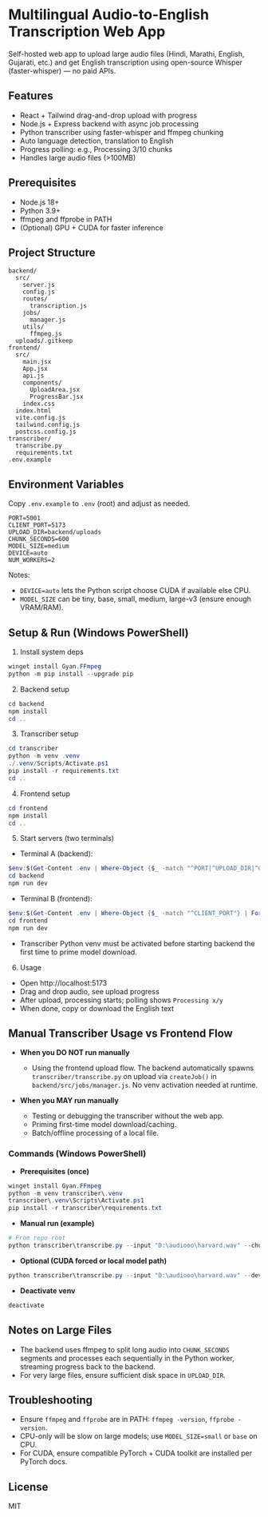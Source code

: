 # Multilingual Audio-to-English Transcription Web App

Self-hosted web app to upload large audio files (Hindi, Marathi, English, Gujarati, etc.) and get English transcription using open-source Whisper (faster-whisper) — no paid APIs.

## Features
- React + Tailwind drag-and-drop upload with progress
- Node.js + Express backend with async job processing
- Python transcriber using faster-whisper and ffmpeg chunking
- Auto language detection, translation to English
- Progress polling: e.g., Processing 3/10 chunks
- Handles large audio files (>100MB)

## Prerequisites
- Node.js 18+
- Python 3.9+
- ffmpeg and ffprobe in PATH
- (Optional) GPU + CUDA for faster inference

## Project Structure

```
backend/
  src/
    server.js
    config.js
    routes/
      transcription.js
    jobs/
      manager.js
    utils/
      ffmpeg.js
  uploads/.gitkeep
frontend/
  src/
    main.jsx
    App.jsx
    api.js
    components/
      UploadArea.jsx
      ProgressBar.jsx
    index.css
  index.html
  vite.config.js
  tailwind.config.js
  postcss.config.js
transcriber/
  transcribe.py
  requirements.txt
.env.example
```

## Environment Variables
Copy `.env.example` to `.env` (root) and adjust as needed.

```
PORT=5001
CLIENT_PORT=5173
UPLOAD_DIR=backend/uploads
CHUNK_SECONDS=600
MODEL_SIZE=medium
DEVICE=auto
NUM_WORKERS=2
```

Notes:
- `DEVICE=auto` lets the Python script choose CUDA if available else CPU.
- `MODEL_SIZE` can be tiny, base, small, medium, large-v3 (ensure enough VRAM/RAM).

## Setup & Run (Windows PowerShell)

1) Install system deps

```powershell
winget install Gyan.FFmpeg
python -m pip install --upgrade pip
```

2) Backend setup

```powershell
cd backend
npm install
cd ..
```

3) Transcriber setup

```powershell
cd transcriber
python -m venv .venv
./.venv/Scripts/Activate.ps1
pip install -r requirements.txt
cd ..
```

4) Frontend setup

```powershell
cd frontend
npm install
cd ..
```

5) Start servers (two terminals)

- Terminal A (backend):
```powershell
$env:$(Get-Content .env | Where-Object {$_ -match "^PORT|^UPLOAD_DIR|^CHUNK_SECONDS|^NUM_WORKERS"} | ForEach-Object {$_ -replace "=","='"} | ForEach-Object {$_ + "'"}) > $null
cd backend
npm run dev
```

- Terminal B (frontend):
```powershell
$env:$(Get-Content .env | Where-Object {$_ -match "^CLIENT_PORT"} | ForEach-Object {$_ -replace "=","='"} | ForEach-Object {$_ + "'"}) > $null
cd frontend
npm run dev
```

- Transcriber Python venv must be activated before starting backend the first time to prime model download.

6) Usage
- Open http://localhost:5173
- Drag and drop audio, see upload progress
- After upload, processing starts; polling shows `Processing x/y`
- When done, copy or download the English text

## Manual Transcriber Usage vs Frontend Flow

- **When you DO NOT run manually**
  - Using the frontend upload flow. The backend automatically spawns `transcriber/transcribe.py` on upload via `createJob()` in `backend/src/jobs/manager.js`. No venv activation needed at runtime.

- **When you MAY run manually**
  - Testing or debugging the transcriber without the web app.
  - Priming first-time model download/caching.
  - Batch/offline processing of a local file.

### Commands (Windows PowerShell)

- **Prerequisites (once)**
```powershell
winget install Gyan.FFmpeg
python -m venv transcriber\.venv
transcriber\.venv\Scripts\Activate.ps1
pip install -r transcriber\requirements.txt
```

- **Manual run (example)**
```powershell
# From repo root
python transcriber\transcribe.py --input "D:\audiooo\harvard.wav" --chunk-seconds 60 --model-size small --device auto
```

- **Optional (CUDA forced or local model path)**
```powershell
python transcriber\transcribe.py --input "D:\audiooo\harvard.wav" --device cuda --model-path "C:\models\faster-whisper\medium"
```

- **Deactivate venv**
```powershell
deactivate
```

## Notes on Large Files
- The backend uses ffmpeg to split long audio into `CHUNK_SECONDS` segments and processes each sequentially in the Python worker, streaming progress back to the backend.
- For very large files, ensure sufficient disk space in `UPLOAD_DIR`.

## Troubleshooting
- Ensure `ffmpeg` and `ffprobe` are in PATH: `ffmpeg -version`, `ffprobe -version`.
- CPU-only will be slow on large models; use `MODEL_SIZE=small` or `base` on CPU.
- For CUDA, ensure compatible PyTorch + CUDA toolkit are installed per PyTorch docs.

## License
MIT



